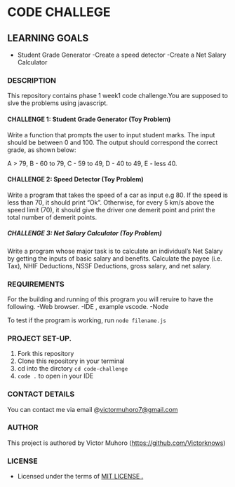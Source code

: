 # CODE CHALLEGE

## LEARNING GOALS

- Student Grade Generator 
-Create a speed detector
-Create a Net Salary Calculator

### DESCRIPTION

This repository contains phase 1 week1 code challenge.You are supposed to slve the problems using javascript.

#### CHALLENGE 1: Student Grade Generator (Toy Problem)

Write a function that prompts the user to input student marks. The input should be between 0 and 100. The output should correspond the correct grade, as shown below: 

A > 79, B - 60 to 79, C - 59 to 49, D - 40 to 49, E - less 40.

#### CHALLENGE 2: Speed Detector (Toy Problem)

Write a program that takes the speed of a car as input e.g 80. If the speed is less than 70, it should print “Ok”. Otherwise, for every 5 km/s above the speed limit (70), it should give the driver one demerit point and print the total number of demerit points.

##### CHALLENGE 3: Net Salary Calculator (Toy Problem)

Write a program whose major task is to calculate an individual’s Net Salary by getting the inputs of basic salary and benefits. Calculate the payee (i.e. Tax), NHIF Deductions, NSSF Deductions, gross salary, and net salary. 

### REQUIREMENTS

For the building and running of this program you will reruire to have the following.
-Web browser.
-IDE , example vscode.
-Node

To test if the program is working, run `node filename.js`

### PROJECT SET-UP.

1. Fork this repository
2. Clone this repository in your terminal
3. cd into the dirctory `cd code-challenge`
4. `code .` to open in your IDE

### CONTACT DETAILS

You can contact me via email @victormuhoro7@gmail.com

### AUTHOR 
This project is authored by Victor Muhoro (https://github.com/Victorknows)

### LICENSE
- Licensed under the terms of [MIT LICENSE .](https://opensource.org/license/mit/)



